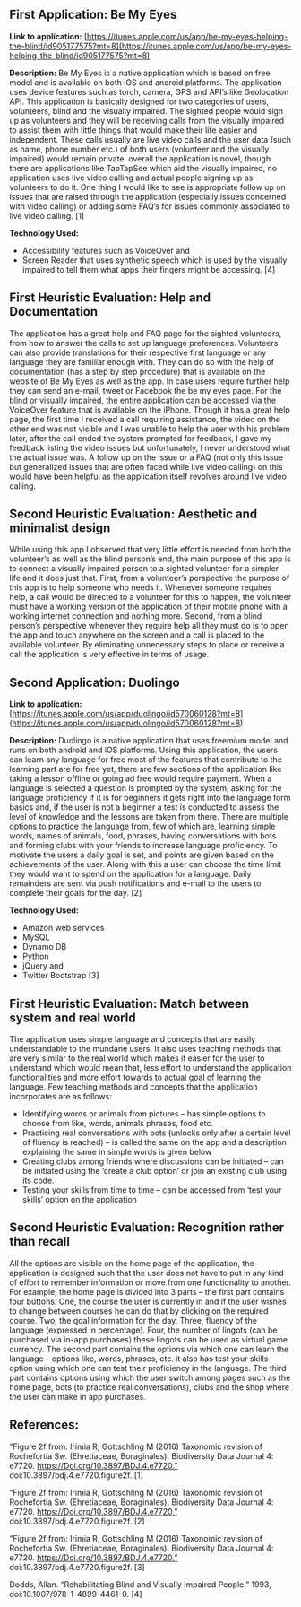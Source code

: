 ## First Application: Be My Eyes
**Link to application:**  [https://itunes.apple.com/us/app/be-my-eyes-helping-the-blind/id905177575?mt=8](https://itunes.apple.com/us/app/be-my-eyes-helping-the-blind/id905177575?mt=8)

**Description:** Be My Eyes is a native application which is based on free model and is available on both iOS and android platforms. The application uses device features such as torch, camera, GPS and API’s like Geolocation API. This application is basically designed for two categories of users, volunteers, blind and the visually impaired. The sighted people would sign up as volunteers and they will be receiving calls from the visually impaired to assist them with little things that would make their life easier and independent. These calls usually are live video calls and the user data (such as name, phone number etc.) of both users (volunteer and the visually impaired) would remain private. overall the application is novel, though there are applications like TapTapSee which aid the visually impaired, no application uses live video calling and actual people signing up as volunteers to do it. One thing I would like to see is appropriate follow up on issues that are raised through the application (especially issues concerned with video calling) or adding some FAQ’s for issues commonly associated to live video calling. [1]

**Technology Used:**

*	Accessibility features such as VoiceOver and
*	Screen Reader that uses synthetic speech which is used by the visually impaired to tell them what apps their fingers might be accessing. [4]



## First Heuristic Evaluation: Help and Documentation

The application has a great help and FAQ page for the sighted volunteers, from how to answer the calls to set up language preferences. Volunteers can also provide translations for their respective first language or any language they are familiar enough with. They can do so with the help of documentation (has a step by step procedure) that is available on the website of Be My Eyes as well as the app. In case users require further help they can send an e-mail, tweet or Facebook the be my eyes page. For the blind or visually impaired, the entire application can be accessed via the VoiceOver feature that is available on the iPhone. Though it has a great help page, the first time I received a call requiring assistance, the video on the other end was not visible and I was unable to help the user with his problem later, after the call ended the system prompted for feedback, I gave my feedback listing the video issues but unfortunately, I never understood what the actual issue was. A follow up on the issue or a FAQ (not only this issue but generalized issues that are often faced while live video calling) on this would have been helpful as the application itself revolves around live video calling.

## Second Heuristic Evaluation: Aesthetic and minimalist design
While using this app I observed that very little effort is needed from both the volunteer’s as well as the blind person’s end, the main purpose of this app is to connect a visually impaired person to a sighted volunteer for a simpler life and it does just that. First, from a volunteer’s perspective the purpose of this app is to help someone who needs it. Whenever someone requires help, a call would be directed to a volunteer for this to happen, the volunteer must have a working version of the application of their mobile phone with a working internet connection and nothing more. Second, from a blind person’s perspective whenever they require help all they must do is to open the app and touch anywhere on the screen and a call is placed to the available volunteer. By eliminating unnecessary steps to place or receive a call the application is very effective in terms of usage.
 
## Second Application: Duolingo
**Link to application:**
[https://itunes.apple.com/us/app/duolingo/id570060128?mt=8]
(https://itunes.apple.com/us/app/duolingo/id570060128?mt=8)

**Description:** Duolingo is a native application that uses freemium model and runs on both android and iOS platforms. Using this application, the users can learn any language for free most of the features that contribute to the learning part are for free yet, there are few sections of the application like taking a lesson offline or going ad free would require payment. When a language is selected a question is prompted by the system, asking for the language proficiency if it is for beginners it gets right into the language form basics and, if the user is not a beginner a test is conducted to assess the level of knowledge and the lessons are taken from there. There are multiple options to practice the language from, few of which are, learning simple words, names of animals, food, phrases, having conversations with bots and forming clubs with your friends to increase language proficiency. To motivate the users a daily goal is set, and points are given based on the achievements of the user. Along with this a user can choose the time limit they would want to spend on the application for a language. Daily remainders are sent via push notifications and e-mail to the users to complete their goals for the day. [2]

**Technology Used:**

*	Amazon web services
*	MySQL
*	Dynamo DB
*	Python
*	jQuery and
*	Twitter Bootstrap   [3]


        
## First Heuristic Evaluation: Match between system and real world
The application uses simple language and concepts that are easily understandable to the mundane users. It also uses teaching methods that are very similar to the real world which makes it easier for the user to understand which would mean that, less effort to understand the application functionalities and more effort towards to actual goal of learning the language. 
Few teaching methods and concepts that the application incorporates are as follows:
*	Identifying words or animals from pictures – has simple options to choose from like, words, animals phrases, food etc.
*	Practicing real conversations with bots (unlocks only after a certain level of fluency is reached) – is called the same on the app and a description explaining the same in simple words is given below
*	Creating clubs among friends where discussions can be initiated – can be initiated using the ‘create a club option’ or join an existing club using its code.
*	Testing your skills from time to time – can be accessed from ‘test your skills’ option on the application

## Second Heuristic Evaluation: Recognition rather than recall

All the options are visible on the home page of the application, the application is designed such that the user does not have to put in any kind of effort to remember information or move from one functionality to another. For example, the home page is divided into 3 parts – the first part contains four buttons. One, the course the user is currently in and if the user wishes to change between courses he can do that by clicking on the required course. Two, the goal information for the day. Three, fluency of the language (expressed in percentage). Four, the number of lingots (can be purchased via in-app purchases) these lingots can be used as virtual game currency. The second part contains the options via which one can learn the language – options like, words, phrases, etc. it also has test your skills option using which one can test their proficiency in the language. The third part contains options using which the user switch among pages such as the home page, bots (to practice real conversations), clubs and the shop where the user can make in app purchases.

 
## References:

“Figure 2f from: Irimia R, Gottschling M (2016) Taxonomic revision of Rochefortia Sw. (Ehretiaceae, Boraginales). Biodiversity Data Journal 4: e7720. https://Doi.org/10.3897/BDJ.4.e7720.” doi:10.3897/bdj.4.e7720.figure2f. [1]


“Figure 2f from: Irimia R, Gottschling M (2016) Taxonomic revision of Rochefortia Sw. (Ehretiaceae, Boraginales). Biodiversity Data Journal 4: e7720. https://Doi.org/10.3897/BDJ.4.e7720.” doi:10.3897/bdj.4.e7720.figure2f. [2]

“Figure 2f from: Irimia R, Gottschling M (2016) Taxonomic revision of Rochefortia Sw. (Ehretiaceae, Boraginales). Biodiversity Data Journal 4: e7720. https://Doi.org/10.3897/BDJ.4.e7720.” doi:10.3897/bdj.4.e7720.figure2f. [3]

Dodds, Allan. “Rehabilitating Blind and Visually Impaired People.” 1993, doi:10.1007/978-1-4899-4461-0. [4]

